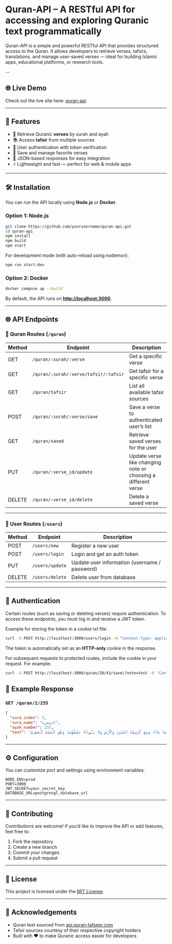 # Quran-API – A RESTful API for accessing and exploring Quranic text programmatically

Quran-API is a simple and powerful RESTful API that provides structured access to the Quran. It allows developers to retrieve verses, tafsirs, translations, and manage user-saved verses — ideal for building Islamic apps, educational platforms, or research tools.

--

## 🌐 Live Demo

Check out the live site here: [quran-api](https://quran-api-azure-eight.vercel.app/)

---

## 🚀 Features

* 📖 Retrieve Quranic **verses** by surah and ayah
* 📚 Access **tafsir** from multiple sources
* 🔐 User authentication with token verification
* 💾 Save and manage favorite verses
* 🧭 JSON-based responses for easy integration
* ⚡ Lightweight and fast — perfect for web & mobile apps

---

## 🛠 Installation

You can run the API locally using **Node.js** or **Docker**.

### Option 1: Node.js

```bash
git clone https://github.com/yourusername/quran-api.git
cd quran-api
npm install
npm build
npm start
```

For development mode (with auto-reload using nodemon):

```bash
npm run start:dev
```

### Option 2: Docker

```bash
docker compose up --build
```

By default, the API runs on **[http://localhost:3000](http://localhost:3000)**.

---

## 🌐 API Endpoints

### 📖 Quran Routes (`/quran`)

| Method | Endpoint                              | Description                               |
| ------ | ------------------------------------- | ----------------------------------------- |
| GET    | `/quran/:surah/:verse`                | Get a specific verse                      |
| GET    | `/quran/:surah/:verse/tafsir/:tafsir` | Get tafsir for a specific verse           |
| GET    | `/quran/tafsir`                       | List all available tafsir sources         |
| POST   | `/quran/:surah/:verse/save`           | Save a verse to authenticated user’s list |
| GET    | `/quran/saved`                        | Retrieve saved verses for the user        |
| PUT    | `/quran/:verse_id/update`             | Update verse like changing note or choosing a different verse  |
| DELETE | `/quran/:verse_id/delete`             | Delete a saved verse                      |

---

### 👤 User Routes (`/users`)

| Method | Endpoint        | Description                  |
| ------ | --------------- | ---------------------------- |
| POST   | `/users/new`    | Register a new user          |
| POST   | `/users/login`  | Login and get an auth token  |
| PUT    | `/users/update` | Update user information (username / password) |
| DELETE | `/users/delete` | Delete user from database |

---

## 🔐 Authentication

Certain routes (such as saving or deleting verses) require authentication.
To access these endpoints, you must log in and receive a JWT token.

Example for storing the token in a cookie txt file:

```bash
curl -X POST http://localhost:3000/users/login -H "Content-Type: application/json" -d '{"username": "bob", "password": "password123"}' -c cookie.txt
```

The token is automatically set as an **HTTP-only** cookie in the response.

For subsequent requests to protected routes, include the cookie in your request. For example:

```bash
curl -X POST http://localhost:3000/quran/20/43/save\?note=test -H "Content-Type: application/json" -b cookie.txt
```

## 🧪 Example Response

### `GET /quran/2/255`

```json
{
  "sura_index": 2,
  "sura_name": "البقرة",
  "ayah_number": 255,
  "text": "ٱللَّهُ لَآ إِلَٰهَ إِلَّا هُوَ ٱلْحَىُّ ٱلْقَيُّومُ لَا تَأْخُذُهُۥ سِنَةٌ وَلَا نَوْمٌ لَّهُۥ مَا فِى ٱلسَّمَٰوَٰتِ وَمَا فِى ٱلْأَرْضِ مَن ذَا ٱلَّذِى يَشْفَعُ عِندَهُۥٓ إِلَّا بِإِذْنِهِۦ يَعْلَمُ مَا بَيْنَ أَيْدِيهِمْ وَمَا خَلْفَهُمْ وَلَا يُحِيطُونَ بِشَىْءٍ مِّنْ عِلْمِهِۦٓ إِلَّا بِمَا شَآءَ وَسِعَ كُرْسِيُّهُ ٱلسَّمَٰوَٰتِ وَٱلْأَرْضَ وَلَا يَـُٔودُهُۥ حِفْظُهُمَا وَهُوَ ٱلْعَلِىُّ ٱلْعَظِيمُ"
}
```

---

## ⚙ Configuration

You can customize port and settings using environment variables:

```text
NODE_ENV=prod
PORT=3000
JWT_SECRET=your_secret_key
DATABASE_URL=postgresql_database_url
```

---

## 🤝 Contributing

Contributions are welcome!
If you’d like to improve the API or add features, feel free to:

1. Fork the repository
2. Create a new branch
3. Commit your changes
4. Submit a pull request

---

## 📜 License

This project is licensed under the [MIT License](./LICENSE).

---

## 🌟 Acknowledgements

* Quran text sourced from [api.quran-tafseer.com](http://api.quran-tafseer.com)
* Tafsir sources courtesy of their respective copyright holders
* Built with ❤️ to make Quranic access easier for developers
